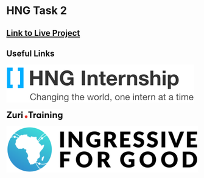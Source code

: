 # HNG Task 2

## [Link to Live Project](james-web.vercel.app)  

## Useful Links

[<img src="./hng-logo.png"/>](https://hng.tech)



[<img src="./zuri-image.png"/>](https://training.zuri.team)

[<img src="./I4G-Logo.png"/>](https://ingressive.org)